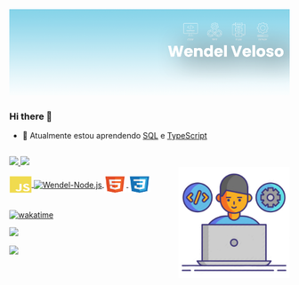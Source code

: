 ## ![](./img/background-github2.png)

### Hi there 👋


- 🌱 Atualmente estou aprendendo [SQL](https://www.mysql.com/) e [TypeScript](https://www.typescriptlang.org/)

##

<div>
    <a href="https://github.com/wendelveloso">
   <img height="150em" src="https://github-readme-stats.vercel.app/api?username=wendelveloso&count_private=true&show_icons=true&theme=react&hide=prs,contribs"/>
    <img height="150em" src="https://github-readme-stats.vercel.app/api/top-langs/?username=wendelveloso&layout=compact&langs_count=7&theme=react"/>
</div>

</div>
<img src="./img/6709181.png" min-width="400px" max-width="200px" width="200px" align="right" alt="Computador iuriCode">
<div style="display: inline_block"><br>
  <img align="center" alt="Wendel-Js" height="30" width="40" src="https://raw.githubusercontent.com/devicons/devicon/master/icons/javascript/javascript-plain.svg">
  <img align="center" alt="Wendel-Node.js" height="30" width="40" src="https://cdn.jsdelivr.net/gh/devicons/devicon/icons/nodejs/nodejs-original.svg" />
  <img align="center" alt="Wendel-HTML" height="30" width="40" src="https://raw.githubusercontent.com/devicons/devicon/master/icons/html5/html5-original.svg">
  <img align="center" alt="Wendel-CSS" height="30" width="40" src="https://raw.githubusercontent.com/devicons/devicon/master/icons/css3/css3-original.svg">    
</div>
<br>


[![wakatime](https://wakatime.com/badge/user/018c353c-2e8d-41d4-9de5-b7ac70f364a9.svg)](https://wakatime.com/@018c353c-2e8d-41d4-9de5-b7ac70f364a9)



<div><a href="https://www.linkedin.com/in/wendel-veloso-b2482228a/" target="_blank"> <img src="https://img.shields.io/badge/-LinkedIn-%230077B5?style=for-the-badge&logo=linkedin&logoColor=white" target="_blank"></a>

![](https://dcbadge.vercel.app/api/shield/203041991716634624&?theme=discord-inverted)

</div>

